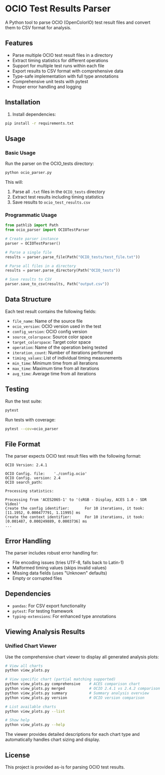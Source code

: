 # OCIO Test Results Parser

A Python tool to parse OCIO (OpenColorIO) test result files and convert them
to CSV format for analysis.

## Features

- Parse multiple OCIO test result files in a directory
- Extract timing statistics for different operations
- Support for multiple test runs within each file
- Export results to CSV format with comprehensive data
- Type-safe implementation with full type annotations
- Comprehensive unit tests with pytest
- Proper error handling and logging

## Installation

1. Install dependencies:

```bash
pip install -r requirements.txt
```

## Usage

### Basic Usage

Run the parser on the OCIO_tests directory:

```bash
python ocio_parser.py
```

This will:

1. Parse all `.txt` files in the `OCIO_tests` directory
2. Extract test results including timing statistics
3. Save results to `ocio_test_results.csv`

### Programmatic Usage

```python
from pathlib import Path
from ocio_parser import OCIOTestParser

# Create parser instance
parser = OCIOTestParser()

# Parse a single file
results = parser.parse_file(Path("OCIO_tests/test_file.txt"))

# Parse all files in a directory
results = parser.parse_directory(Path("OCIO_tests"))

# Save results to CSV
parser.save_to_csv(results, Path("output.csv"))
```

## Data Structure

Each test result contains the following fields:

- `file_name`: Name of the source file
- `ocio_version`: OCIO version used in the test
- `config_version`: OCIO config version
- `source_colorspace`: Source color space
- `target_colorspace`: Target color space
- `operation`: Name of the operation being tested
- `iteration_count`: Number of iterations performed
- `timing_values`: List of individual timing measurements
- `min_time`: Minimum time from all iterations
- `max_time`: Maximum time from all iterations
- `avg_time`: Average time from all iterations

## Testing

Run the test suite:

```bash
pytest
```

Run tests with coverage:

```bash
pytest --cov=ocio_parser
```

## File Format

The parser expects OCIO test result files with the following format:

```text
OCIO Version: 2.4.1

OCIO Config. file:    './config.ocio'
OCIO Config. version: 2.4
OCIO search_path:     

Processing statistics:

Processing from 'ACES2065-1' to '(sRGB - Display, ACES 1.0 - SDR Video)'
Create the config identifier:		For 10 iterations, it took: [11.1952, 0.000477791, 1.11995] ms
Create the context identifier:		For 10 iterations, it took: [0.001487, 0.000249889, 0.0003736] ms
...
```

## Error Handling

The parser includes robust error handling for:

- File encoding issues (tries UTF-8, falls back to Latin-1)
- Malformed timing values (skips invalid values)
- Missing data fields (uses "Unknown" defaults)
- Empty or corrupted files

## Dependencies

- `pandas`: For CSV export functionality
- `pytest`: For testing framework
- `typing-extensions`: For enhanced type annotations

## Viewing Analysis Results

### Unified Chart Viewer

Use the comprehensive chart viewer to display all generated analysis plots:

```bash
# View all charts
python view_plots.py

# View specific chart (partial matching supported)
python view_plots.py comprehensive    # ACES comparison chart
python view_plots.py merged           # OCIO 2.4.1 vs 2.4.2 comparison
python view_plots.py summary          # Summary analysis overview
python view_plots.py version          # OCIO version comparison

# List available charts
python view_plots.py --list

# Show help
python view_plots.py --help
```

The viewer provides detailed descriptions for each chart type and automatically
handles chart sizing and display.

## License

This project is provided as-is for parsing OCIO test results.
